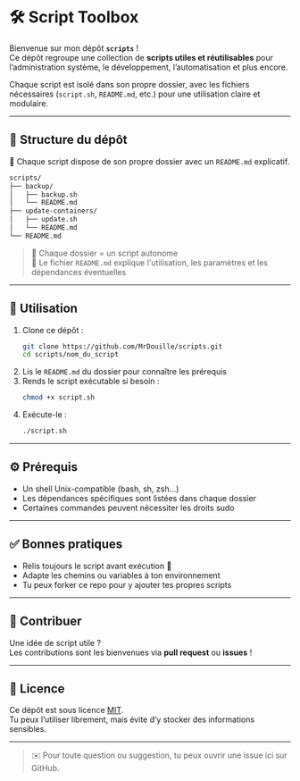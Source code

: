 # 🛠️ Script Toolbox

Bienvenue sur mon dépôt **`scripts`** !  
Ce dépôt regroupe une collection de **scripts utiles et réutilisables** pour l’administration système, le développement, l’automatisation et plus encore.

Chaque script est isolé dans son propre dossier, avec les fichiers nécessaires (`script.sh`, `README.md`, etc.) pour une utilisation claire et modulaire.

---

## 📁 Structure du dépôt

📘 Chaque script dispose de son propre dossier avec un `README.md` explicatif.

```bash
scripts/
├── backup/
│   ├── backup.sh
│   └── README.md
├── update-containers/
│   ├── update.sh
│   └── README.md
└── README.md
```

> 📂 Chaque dossier = un script autonome  
> 📄 Le fichier `README.md` explique l'utilisation, les paramètres et les dépendances éventuelles

---

## 🚀 Utilisation

1. Clone ce dépôt :
   ```bash
   git clone https://github.com/MrDouille/scripts.git
   cd scripts/nom_du_script
   ```
2. Lis le `README.md` du dossier pour connaître les prérequis
3. Rends le script exécutable si besoin :
   ```bash
   chmod +x script.sh
   ```
4. Exécute-le :
   ```bash
   ./script.sh
   ```

---

## ⚙️ Prérequis

- Un shell Unix-compatible (bash, sh, zsh…)
- Les dépendances spécifiques sont listées dans chaque dossier
- Certaines commandes peuvent nécessiter les droits sudo

---

## ✅ Bonnes pratiques

- Relis toujours le script avant exécution 📄
- Adapte les chemins ou variables à ton environnement
- Tu peux forker ce repo pour y ajouter tes propres scripts

---

## 🙌 Contribuer

Une idée de script utile ?  
Les contributions sont les bienvenues via **pull request** ou **issues** !

---

## 📄 Licence

Ce dépôt est sous licence [MIT](LICENSE).  
Tu peux l’utiliser librement, mais évite d’y stocker des informations sensibles.

---

> ✉️ Pour toute question ou suggestion, tu peux ouvrir une issue ici sur GitHub.
